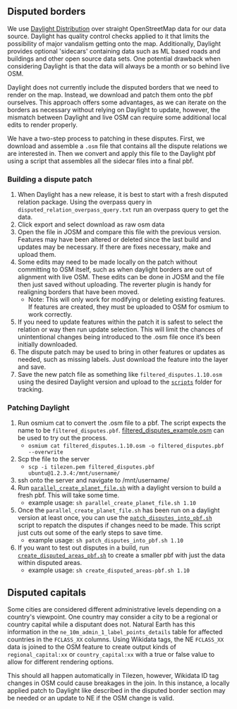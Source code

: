 ## Disputed borders

We use [Daylight Distribution](https://daylightmap.org/) over straight OpenStreetMap data for our data source. Daylight has quality control checks applied to it that limits the possibility of major vandalism getting onto the map. Additionally, Daylight provides optional 'sidecars' containing data such as ML based roads and buildings and other open source data sets. One potential drawback when considering Daylight is that the data will always be a month or so behind live OSM.

Daylight does not currently include the disputed borders that we need to render on the map. Instead, we download and patch them onto the pbf ourselves. This approach offers some advantages, as we can iterate on the borders as necessary without relying on Daylight to update, however, the mismatch between Daylight and live OSM can require some additional local edits to render properly.

We have a two-step process to patching in these disputes. First, we download and assemble a `.osm` file that contains all the dispute relations we are interested in. Then we convert and apply this file to the Daylight pbf using a script that assembles all the sidecar files into a final pbf.


### Building a dispute patch
1. When Daylight has a new release, it is best to start with a fresh disputed relation package. Using the overpass query in `disputed_relation_overpass_query.txt` run an overpass query to get the data.
2. Click export and select download as raw osm data
3. Open the file in JOSM and compare this file with the previous version. Features may have been altered or deleted since the last build and updates may be necessary. If there are fixes necessary, make and upload them.
4. Some edits may need to be made locally on the patch without committing to OSM itself, such as when daylight borders are out of alignment with live OSM. These edits can be done in JOSM and the file then just saved without uploading. The reverter plugin is handy for realigning borders that have been moved.
   *  Note: This will only work for modifying or deleting existing features. If features are created, they must be uploaded to OSM for osmium to work correctly.
5. If you need to update features within the patch it is safest to select the relation or way then run update selection. This will limit the chances of unintentional changes being introduced to the .osm file once it’s been initially downloaded.
6. The dispute patch may be used to bring in other features or updates as needed, such as missing labels. Just download the feature into the layer and save.
7. Save the new patch file as something like `filtered_disputes.1.10.osm` using the desired Daylight version and upload to the [`scripts`](https://github.com/tilezen/vector-datasource/tree/master/scripts) folder for tracking.

### Patching Daylight
1. Run osmium cat to convert the .osm file to a pbf. The script expects the name to be `filtered_disputes.pbf`. [filtered_disputes_example.osm](https://github.com/tilezen/vector-datasource/tree/master/scripts/filtered_disputes_example.osm) can be used to try out the process.
   * `osmium cat filtered_disputes.1.10.osm -o filtered_disputes.pbf --overwrite`
2. Scp the file to the server
   * `scp -i tilezen.pem filtered_disputes.pbf  ubuntu@1.2.3.4:/mnt/username/`
3. ssh onto the server and navigate to /mnt/username/
4. Run [`parallel_create_planet_file.sh`](https://github.com/tilezen/vector-datasource/tree/master/scripts/parallel_create_planet_file.sh) with a daylight version to build a fresh pbf. This will take some time.
   *  example usage: `sh parallel_create_planet_file.sh 1.10`
5. Once the `parallel_create_planet_file.sh` has been run on a daylight version at least once, you can use the [`patch_disputes_into_pbf.sh`](https://github.com/tilezen/vector-datasource/tree/master/scripts/scripts/patch_disputes_into_pbf.sh) script to repatch the disputes if changes need to be made. This script just cuts out some of the early steps to save time.
   * example usage: `sh patch_disputes_into_pbf.sh 1.10`
6. If you want to test out disputes in a build, run [`create_disputed_areas_pbf.sh`](https://github.com/tilezen/vector-datasource/tree/master/scripts/create_disputed_areas_pbf.sh) to create a smaller pbf with just the data within disputed areas.
   * example usage: `sh create_disputed_areas-pbf.sh 1.10`


## Disputed capitals

Some cities are considered different administrative levels depending on a country's viewpoint. One country may consider a city to be a regional or country capital while a disputant does not. Natural Earth has this information in the `ne_10m_admin_1_label_points_details` table for affected countries in the `FCLASS_XX` columns. Using Wikidata tags, the NE `FCLASS_XX` data is joined to the OSM feature to create output kinds of `regional_capital:xx` or `country_capital:xx` with a true or false value to allow for different rendering options.

This should all happen automatically in Tilezen, however, Wikidata ID tag changes in OSM could cause breakages in the join. In this instance, a locally applied patch to Daylight like described in the disputed border section may be needed or an update to NE if the OSM change is valid.
